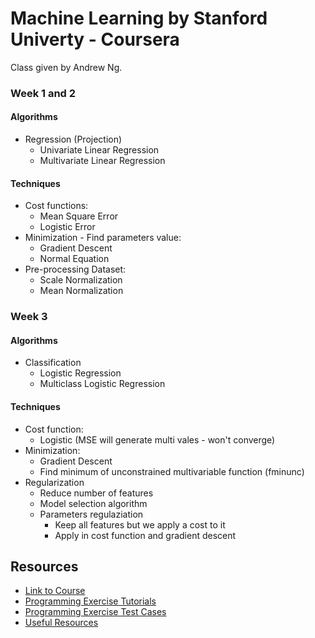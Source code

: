 # Machine Learning by Stanford Univerty - Coursera

Class given by Andrew Ng.


### Week 1 and 2

#### Algorithms
* Regression (Projection)
  * Univariate Linear Regression
  * Multivariate Linear Regression

#### Techniques
* Cost functions:
  * Mean Square Error
  * Logistic Error
* Minimization - Find parameters value:
  * Gradient Descent
  * Normal Equation
* Pre-processing Dataset:
  * Scale Normalization
  * Mean Normalization
    

### Week 3

#### Algorithms
* Classification
  * Logistic Regression
  * Multiclass Logistic Regression

#### Techniques
* Cost function:
  * Logistic (MSE will generate multi vales - won't converge)
* Minimization:
  * Gradient Descent
  * Find minimum of unconstrained multivariable function (fminunc)
* Regularization
  * Reduce number of features
  * Model selection algorithm
  * Parameters regulaziation
    * Keep all features but we apply a cost to it
    * Apply in cost function and gradient descent

## Resources
* [Link to Course](https://www.coursera.org/learn/machine-learning)
* [Programming Exercise Tutorials](https://www.coursera.org/learn/machine-learning/discussions/all/threads/m0ZdvjSrEeWddiIAC9pDDA)
* [Programming Exercise Test Cases](https://www.coursera.org/learn/machine-learning/discussions/all/threads/0SxufTSrEeWPACIACw4G5w)
* [Useful Resources](https://www.coursera.org/learn/machine-learning/resources/NrY2G)